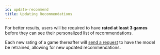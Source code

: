 ```yaml
---
id: update-recommend
title: Updating Recommendations
---
```


For better results, users will be required to have **rated at least 3 games** before they can see their
personalized list of recommendations. 

Each new rating of a game thereafter will [send a request](rate-game.md) to have the model be retrained, allowing for new updated recommendations.
